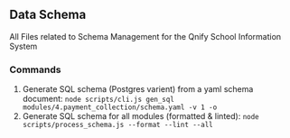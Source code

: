 ## Data Schema

All Files related to Schema Management for the Qnify School Information System

### Commands

1. Generate SQL schema (Postgres varient) from a yaml schema document: `node scripts/cli.js gen_sql modules/4.payment_collection/schema.yaml -v 1 -o`
2. Generate SQL schema for all modules (formatted & linted): `node scripts/process_schema.js --format --lint --all`